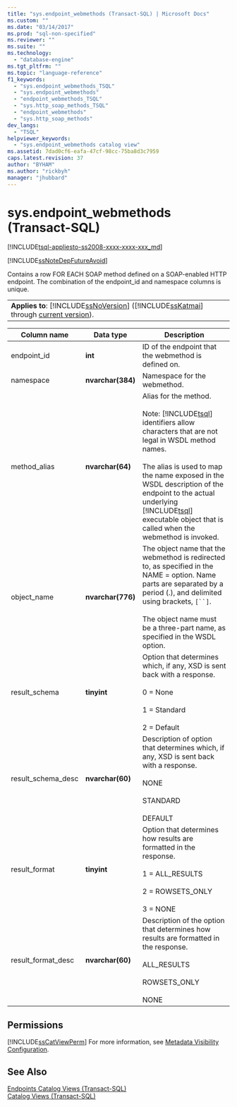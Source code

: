 ```yaml
---
title: "sys.endpoint_webmethods (Transact-SQL) | Microsoft Docs"
ms.custom: ""
ms.date: "03/14/2017"
ms.prod: "sql-non-specified"
ms.reviewer: ""
ms.suite: ""
ms.technology: 
  - "database-engine"
ms.tgt_pltfrm: ""
ms.topic: "language-reference"
f1_keywords: 
  - "sys.endpoint_webmethods_TSQL"
  - "sys.endpoint_webmethods"
  - "endpoint_webmethods_TSQL"
  - "sys.http_soap_methods_TSQL"
  - "endpoint_webmethods"
  - "sys.http_soap_methods"
dev_langs: 
  - "TSQL"
helpviewer_keywords: 
  - "sys.endpoint_webmethods catalog view"
ms.assetid: 7dad0cf6-eafa-47cf-98cc-75ba8d3c7959
caps.latest.revision: 37
author: "BYHAM"
ms.author: "rickbyh"
manager: "jhubbard"
---
```

# sys.endpoint_webmethods (Transact-SQL)
[!INCLUDE[tsql-appliesto-ss2008-xxxx-xxxx-xxx_md](../../includes/tsql-appliesto-ss2008-xxxx-xxxx-xxx-md.md)]

  [!INCLUDE[ssNoteDepFutureAvoid](../../includes/ssnotedepfutureavoid-md.md)]  
  
 Contains a row FOR EACH SOAP method defined on a SOAP-enabled HTTP endpoint. The combination of the endpoint_id and namespace columns is unique.  
  
||  
|-|  
|**Applies to**: [!INCLUDE[ssNoVersion](../../includes/ssnoversion-md.md)] ([!INCLUDE[ssKatmai](../../includes/sskatmai-md.md)] through [current version](http://go.microsoft.com/fwlink/p/?LinkId=299658)).|  
  
|Column name|Data type|Description|  
|-----------------|---------------|-----------------|  
|endpoint_id|**int**|ID of the endpoint that the webmethod is defined on.|  
|namespace|**nvarchar(384)**|Namespace for the webmethod.|  
|method_alias|**nvarchar(64)**|Alias for the method.<br /><br /> Note: [!INCLUDE[tsql](../../includes/tsql-md.md)] identifiers allow characters that are not legal in WSDL method names.<br /><br /> The alias is used to map the name exposed in the WSDL description of the endpoint to the actual underlying [!INCLUDE[tsql](../../includes/tsql-md.md)] executable object that is called when the webmethod is invoked.|  
|object_name|**nvarchar(776)**|The object name that the webmethod is redirected to, as specified in the NAME = option. Name parts are separated by a period (.), and delimited using brackets, `[``]`.<br /><br /> The object name must be a three-part name, as specified in the WSDL option.|  
|result_schema|**tinyint**|Option that determines which, if any, XSD is sent back with a response.<br /><br /> 0 = None<br /><br /> 1 = Standard<br /><br /> 2 = Default|  
|result_schema_desc|**nvarchar(60)**|Description of option that determines which, if any, XSD is sent back with a response.<br /><br /> NONE<br /><br /> STANDARD<br /><br /> DEFAULT|  
|result_format|**tinyint**|Option that determines how results are formatted in the response.<br /><br /> 1 = ALL_RESULTS<br /><br /> 2 = ROWSETS_ONLY<br /><br /> 3 = NONE|  
|result_format_desc|**nvarchar(60)**|Description of the option that determines how results are formatted in the response.<br /><br /> ALL_RESULTS<br /><br /> ROWSETS_ONLY<br /><br /> NONE|  
  
## Permissions  
 [!INCLUDE[ssCatViewPerm](../../includes/sscatviewperm-md.md)] For more information, see [Metadata Visibility Configuration](../../relational-databases/security/metadata-visibility-configuration.md).  
  
## See Also  
 [Endpoints Catalog Views &#40;Transact-SQL&#41;](../../relational-databases/system-catalog-views/endpoints-catalog-views-transact-sql.md)   
 [Catalog Views &#40;Transact-SQL&#41;](../../relational-databases/system-catalog-views/catalog-views-transact-sql.md)  
  
  